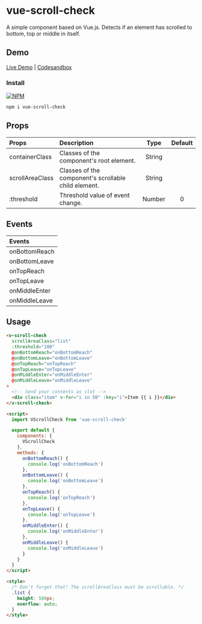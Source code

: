 # vue-scroll-check

A simple component based on Vue.js. Detects if an element has scrolled to bottom, top or middle in itself.

## Demo

[Live Demo](https://dgknca.github.io/vue-scroll-check/) | [Codesandbox](https://codesandbox.io/s/vue-scroll-check-6b3x0)

### Install

[![NPM](https://nodei.co/npm/vue-scroll-check.png?downloads=true&downloadRank=true)](https://nodei.co/npm/vue-scroll-check/)

```bash
npm i vue-scroll-check
```

## Props

| Props           | Description                                          |  Type  | Default |
| :-------------- | :--------------------------------------------------- | :----: | :-----: |
| containerClass  | Classes of the component's root element.             | String |         |
| scrollAreaClass | Classes of the component's scrollable child element. | String |         |
| :threshold      | Threshold value of event change.                     | Number |    0    |

## Events

| Events        |
| :------------ |
| onBottomReach |
| onBottomLeave |
| onTopReach    |
| onTopLeave    |
| onMiddleEnter |
| onMiddleLeave |

## Usage

```html
<v-scroll-check
  scrollAreaClass="list"
  :threshold="100"
  @onBottomReach="onBottomReach"
  @onBottomLeave="onBottomLeave"
  @onTopReach="onTopReach"
  @onTopLeave="onTopLeave"
  @onMiddleEnter="onMiddleEnter"
  @onMiddleLeave="onMiddleLeave"
>
  <!-- Send your contents as slot -->
  <div class="item" v-for="i in 50" :key="i">Item {{ i }}</div>
</v-scroll-check>

<script>
  import VScrollCheck from 'vue-scroll-check'

  export default {
    components: {
      VScrollCheck
    },
    methods: {
      onBottomReach() {
        console.log('onBottomReach')
      },
      onBottomLeave() {
        console.log('onBottomLeave')
      },
      onTopReach() {
        console.log('onTopReach')
      },
      onTopLeave() {
        console.log('onTopLeave')
      },
      onMiddleEnter() {
        console.log('onMiddleEnter')
      },
      onMiddleLeave() {
        console.log('onMiddleLeave')
      }
    }
  }
</script>

<style>
  /* Don't forget that! The scrollAreaClass must be scrollable. */
  .list {
    height: 500px;
    overflow: auto;
  }
</style>
```

